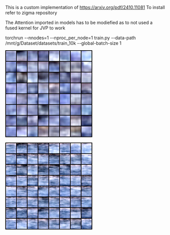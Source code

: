 This is a custom implementation of https://arxiv.org/pdf/2410.11081
To install refer to zigma repository  

The Attention imported in models has to be modiefied as to not used a fused kernel for JVP to work


torchrun --nnodes=1 --nproc_per_node=1 train.py  --data-path /mnt/g/Dataset/datasets/train_10k --global-batch-size 1




![Sample from sCM training from scratch at step 30000](samples_30000_91d9ab6387341ae16927.png)

![Sample from sCM training from scratch at step 205000](samples_205000_d5b640a265019faa4534.png)
